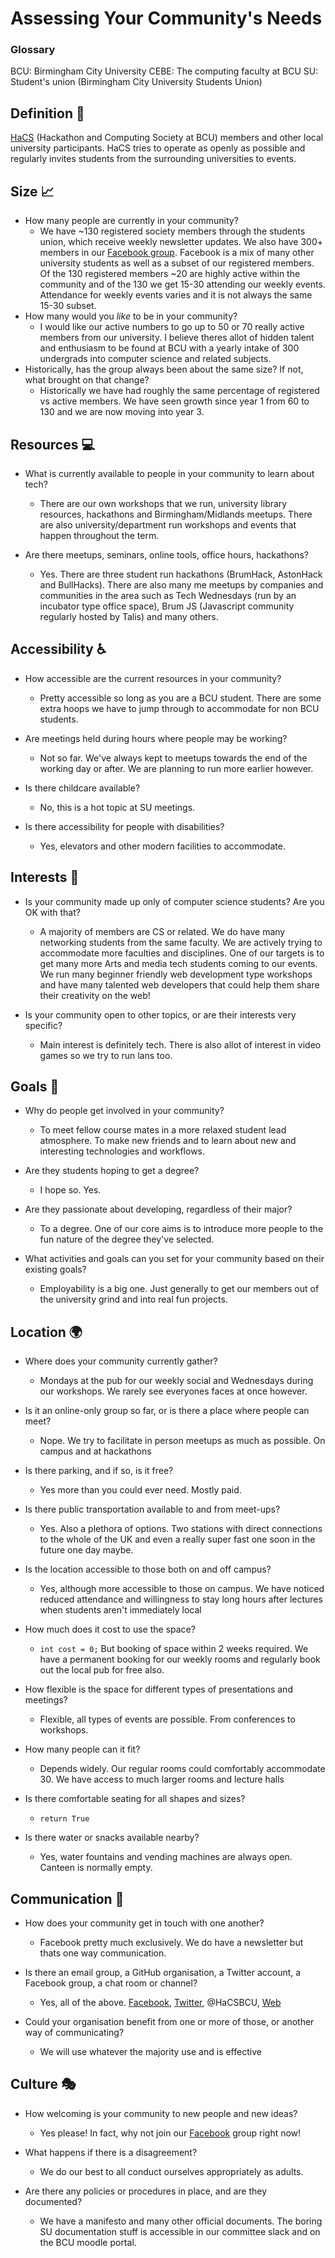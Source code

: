 # Assessing Your Community's Needs

### Glossary

BCU: Birmingham City University
CEBE: The computing faculty at BCU
SU: Student's union (Birmingham City University Students Union)

## Definition :page_with_curl:

[HaCS](https://hacs.tech) (Hackathon and Computing Society at BCU) members and other local university participants. HaCS tries to operate as openly as possible and regularly invites students from the surrounding universities to events.

## Size :chart_with_upwards_trend:

- How many people are currently in your community?
  - We have ~130 registered society members through the students union, which receive weekly newsletter updates. We also have 300+ members in our [Facebook group](https://facebook.com/groups/hacs). Facebook is a mix of many other university students as well as a subset of our registered members. Of the 130 registered members ~20 are highly active within the community and of the 130 we get 15-30 attending our weekly events. Attendance for weekly events varies and it is not always the same 15-30 subset.
- How many would you _like_ to be in your community?
  - I would like our active numbers to go up to 50 or 70 really active members from our university. I believe theres allot of hidden talent and enthusiasm to be found at BCU with a yearly intake of 300 undergrads into computer science and related subjects.
- Historically, has the group always been about the same size? If not, what brought on that change?
  - Historically we have had roughly the same percentage of registered vs active members. We have seen growth since year 1 from 60 to 130 and we are now moving into year 3.

## Resources :computer:

- What is currently available to people in your community to learn about tech?
  - There are our own workshops that we run, university library resources, hackathons and Birmingham/Midlands meetups. There are also university/department run workshops and events that happen throughout the term.

- Are there meetups, seminars, online tools, office hours, hackathons?
  - Yes. There are three student run hackathons (BrumHack, AstonHack and BullHacks). There are also many me meetups by companies and communities in the area such as Tech Wednesdays (run by an incubator type office space), Brum JS (Javascript community regularly hosted by Talis) and many others.

## Accessibility :wheelchair:

- How accessible are the current resources in your community?
  - Pretty accessible so long as you are a BCU student. There are some extra hoops we have to jump through to accommodate for non BCU students.

- Are meetings held during hours where people may be working?
  - Not so far. We've always kept to meetups towards the end of the working day or after. We are planning to run more earlier however.

- Is there childcare available?
  - No, this is a hot topic at SU meetings.
- Is there accessibility for people with disabilities?
  - Yes, elevators and other modern facilities to accommodate.

## Interests :telescope:
- Is your community made up only of computer science students? Are you OK with that?
  - A majority of members are CS or related. We do have many networking students from the same faculty. We are actively trying to accommodate more faculties and disciplines. One of our targets is to get many more Arts and media tech students coming to our events. We run many beginner friendly web development type workshops and have many talented web developers that could help them share their creativity on the web!

- Is your community open to other topics, or are their interests very specific?
  - Main interest is definitely tech. There is also allot of interest in video games so we try to run lans too.

## Goals :dart:

- Why do people get involved in your community?
  - To meet fellow course mates in a more relaxed student lead atmosphere. To make new friends and to learn about new and interesting technologies and workflows.

- Are they students hoping to get a degree?
  - I hope so. Yes.

- Are they passionate about developing, regardless of their major?
  - To a degree. One of our core aims is to introduce more people to the fun nature of the degree they've selected.

- What activities and goals can you set for your community based on their existing goals?
  - Employability is a big one. Just generally to get our members out of the university grind and into real fun projects.

## Location :earth_africa:

- Where does your community currently gather?
  - Mondays at the pub for our weekly social and Wednesdays during our workshops. We rarely see everyones faces at once however.

- Is it an online-only group so far, or is there a place where people can meet?
  - Nope. We try to facilitate in person meetups as much as possible. On campus and at hackathons

- Is there parking, and if so, is it free?
  - Yes more than you could ever need. Mostly paid.

- Is there public transportation available to and from meet-ups?
  - Yes. Also a plethora of options. Two stations with direct connections to the whole of the UK and even a really super fast one soon in the future one day maybe.

- Is the location accessible to those both on and off campus?
  - Yes, although more accessible to those on campus. We have noticed reduced attendance and willingness to stay long hours after lectures when students aren't immediately local

- How much does it cost to use the space?
  - `int cost = 0;` But booking of space within 2 weeks required. We have a permanent booking for our weekly rooms and regularly book out the local pub for free also.

- How flexible is the space for different types of presentations and meetings?
  - Flexible, all types of events are possible. From conferences to workshops.

- How many people can it fit?
  - Depends widely. Our regular rooms could comfortably accommodate 30. We have access to much larger rooms and lecture halls

- Is there comfortable seating for all shapes and sizes?
  - `return True`

- Is there water or snacks available nearby?
  - Yes, water fountains and vending machines are always open. Canteen is normally empty.

## Communication :loudspeaker:

- How does your community get in touch with one another?
  - Facebook pretty much exclusively. We do have a newsletter but thats one way communication.

- Is there an email group, a GitHub organisation, a Twitter account, a Facebook group, a chat room or channel?
  - Yes, all of the above. [Facebook](https://www.facebook.com/groups/hacsbcu/), [Twitter](https://twitter.com/hacsbcu), @HaCSBCU, [Web](https://hacs.tech)

- Could your organisation benefit from one or more of those, or another way of communicating?
  - We will use whatever the majority use and is effective

## Culture :performing_arts:

- How welcoming is your community to new people and new ideas?
  - Yes please! In fact, why not join our [Facebook](https://hacs.tech/) group right now!

- What happens if there is a disagreement?
  - We do our best to all conduct ourselves appropriately as adults.

- Are there any policies or procedures in place, and are they documented?
  - We have a manifesto and many other official documents. The boring SU documentation stuff is accessible in our committee slack and on the BCU moodle portal.
